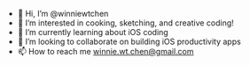 - 👋 Hi, I’m @winniewtchen
- 👀 I’m interested in cooking, sketching, and creative coding!
- 🌱 I’m currently learning about iOS coding
- 💞️ I’m looking to collaborate on building iOS productivity apps
- 📫 How to reach me winnie.wt.chen@gmail.com
<!---
winniewtchen/winniewtchen is a ✨ special ✨ repository because its `README.md` (this file) appears on your GitHub profile.
You can click the Preview link to take a look at your changes.
--->
